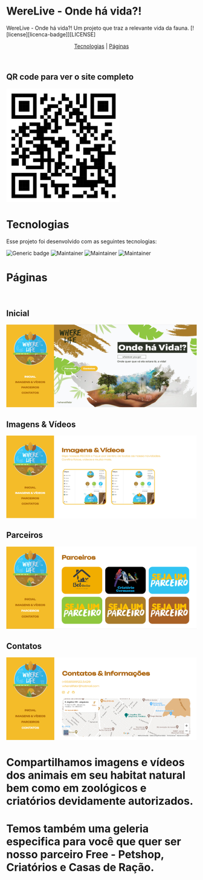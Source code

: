 # WereLive - Onde há vida?!
WereLive - Onde há vida?!
Um projeto que traz a relevante vida da fauna.
[![license][licenca-badge]][LICENSE]
<br>
<p align="center">
  <a href="#tecnologias">Tecnologias</a> |
  <a href="#páginas">Páginas</a>
</p>

<br>
<h2>QR code para ver o site completo</h2>
<img src="./imgreadme/WereLife.png" width="300" height="300">

<br>

# Tecnologias

Esse projeto foi desenvolvido com as seguintes tecnologias:

![Generic badge](https://img.shields.io/badge/-HTML5%20-green)
![Maintainer](https://img.shields.io/badge/-CSS3-blue)
![Maintainer](https://img.shields.io/badge/-Javascript-yellow)
![Maintainer](https://img.shields.io/badge/-Bootstrap-red)
<br>


# Páginas 
<br>

## Inicial 

<img src="./imgreadme/paginainicial.jpg">


## Imagens & Vídeos


<img src="./imgreadme/paginaimgevideos.jpg">


## Parceiros

<img src="./imgreadme/paginaparceiro.jpg">

## Contatos

<img src="./imgreadme/paginacontatos.jpg">
<br>

# Compartilhamos imagens e vídeos dos animais em seu habitat natural bem como em zoológicos e criatórios devidamente autorizados.
# Temos também uma geleria especifica para você que quer ser nosso parceiro Free -  Petshop, Criatórios e Casas de Ração.
